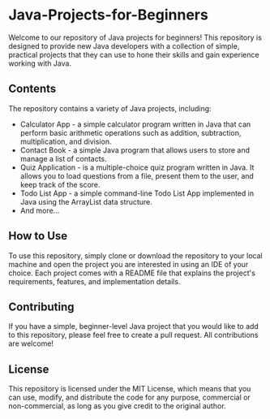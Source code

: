 # Java-Projects-for-Beginners
Welcome to our repository of Java projects for beginners! This repository is designed to provide new Java developers with a collection of simple, practical projects that they can use to hone their skills and gain experience working with Java.

## Contents
The repository contains a variety of Java projects, including:

- Calculator App - a simple calculator program written in Java that can perform basic arithmetic operations such as addition, subtraction, multiplication, and   division.
- Contact Book - a simple Java program that allows users to store and manage a list of contacts.
- Quiz Application - is a multiple-choice quiz program written in Java. It allows you to load questions from a file, present them to the user, and keep track of the score.
- Todo List App - a simple command-line Todo List App implemented in Java using the ArrayList data structure.
- And more...

## How to Use
To use this repository, simply clone or download the repository to your local machine and open the project you are interested in using an IDE of your choice. Each project comes with a README file that explains the project's requirements, features, and implementation details.



## Contributing
If you have a simple, beginner-level Java project that you would like to add to this repository, please feel free to create a pull request. All contributions are welcome!

## License
This repository is licensed under the MIT License, which means that you can use, modify, and distribute the code for any purpose, commercial or non-commercial, as long as you give credit to the original author.
